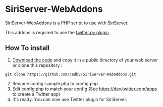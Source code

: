 # SiriServer-WebAddons

SiriServer-WebAddons is a PHP script to use with [SiriServer](https://github.com/cedbv/siriserver).

This addons is required to use the [twitter.py plugin](https://github.com/cedbv/SiriServer/blob/master/plugins/twitter.py).

## How To install

1. [Download the code](https://github.com/cedbv/SiriServer-WebAddons/zipball/master) and copy it in a public directory of your web server or clone this repository :
```
git clone https://github.com/cedbv/SiriServer-WebAddons.git
```
2. Rename config-sample.php to config.php
3. Edit config.php to match your config (See https://dev.twitter.com/apps to create a Twitter app)
4. It's ready. You can now use Twitter plugin for SiriServer.